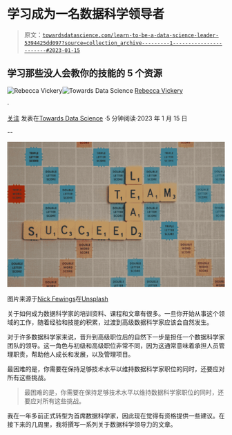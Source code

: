 # 学习成为一名数据科学领导者

> 原文：[`towardsdatascience.com/learn-to-be-a-data-science-leader-5394425dd097?source=collection_archive---------1-----------------------#2023-01-15`](https://towardsdatascience.com/learn-to-be-a-data-science-leader-5394425dd097?source=collection_archive---------1-----------------------#2023-01-15)

## 学习那些没人会教你的技能的 5 个资源

[](https://rebeccalvickery.medium.com/?source=post_page-----5394425dd097--------------------------------)![Rebecca Vickery](https://rebeccalvickery.medium.com/?source=post_page-----5394425dd097--------------------------------)[](https://towardsdatascience.com/?source=post_page-----5394425dd097--------------------------------)![Towards Data Science](https://towardsdatascience.com/?source=post_page-----5394425dd097--------------------------------) [Rebecca Vickery](https://rebeccalvickery.medium.com/?source=post_page-----5394425dd097--------------------------------)

·

[关注](https://medium.com/m/signin?actionUrl=https%3A%2F%2Fmedium.com%2F_%2Fsubscribe%2Fuser%2F8b7aca3e5b1c&operation=register&redirect=https%3A%2F%2Ftowardsdatascience.com%2Flearn-to-be-a-data-science-leader-5394425dd097&user=Rebecca+Vickery&userId=8b7aca3e5b1c&source=post_page-8b7aca3e5b1c----5394425dd097---------------------post_header-----------) 发表在[Towards Data Science](https://towardsdatascience.com/?source=post_page-----5394425dd097--------------------------------) ·5 分钟阅读·2023 年 1 月 15 日[](https://medium.com/m/signin?actionUrl=https%3A%2F%2Fmedium.com%2F_%2Fvote%2Ftowards-data-science%2F5394425dd097&operation=register&redirect=https%3A%2F%2Ftowardsdatascience.com%2Flearn-to-be-a-data-science-leader-5394425dd097&user=Rebecca+Vickery&userId=8b7aca3e5b1c&source=-----5394425dd097---------------------clap_footer-----------)

--

[](https://medium.com/m/signin?actionUrl=https%3A%2F%2Fmedium.com%2F_%2Fbookmark%2Fp%2F5394425dd097&operation=register&redirect=https%3A%2F%2Ftowardsdatascience.com%2Flearn-to-be-a-data-science-leader-5394425dd097&source=-----5394425dd097---------------------bookmark_footer-----------)![](img/bc69d736f8f61e2eaeaa91999cb65025.png)

图片来源于[Nick Fewings](https://unsplash.com/@jannerboy62?utm_source=unsplash&utm_medium=referral&utm_content=creditCopyText)在[Unsplash](https://unsplash.com/s/photos/leader?utm_source=unsplash&utm_medium=referral&utm_content=creditCopyText)

关于如何成为数据科学家的培训资料、课程和文章有很多。一旦你开始从事这个领域的工作，随着经验和技能的积累，过渡到高级数据科学家应该会自然发生。

对于许多数据科学家来说，晋升到高级职位后的自然下一步是担任一个数据科学家团队的领导。这一角色与初级和高级职位非常不同，因为这通常意味着承担人员管理职责，帮助他人成长和发展，以及管理项目。

最困难的是，你需要在保持足够技术水平以维持数据科学家职位的同时，还要应对所有这些挑战。

> 最困难的是，你需要在保持足够技术水平以维持数据科学家职位的同时，还要应对所有这些挑战。

我在一年多前正式转型为首席数据科学家，因此现在觉得有资格提供一些建议。在接下来的几周里，我将撰写一系列关于数据科学领导力的文章。

